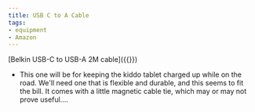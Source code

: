 ```yaml
---
title: USB C to A Cable
tags:
- equipment
- Amazon
---
```

[Belkin USB-C to USB-A 2M cable]({{<amazon B09MJQH4C2>}})
- This one will be for keeping the kiddo tablet charged up while on the road. We'll need one that is flexible and durable, and this seems to fit the bill. It comes with a little magnetic cable tie, which may or may not prove useful....

